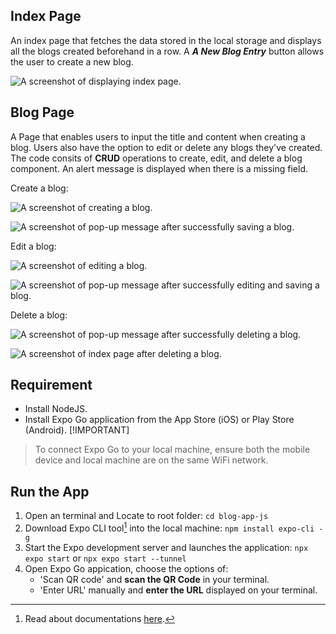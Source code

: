 ## Index Page
An index page that fetches the data stored in the local storage and displays all the blogs created beforehand in a row. A ***A New Blog Entry*** button allows the user to create a new blog. 

![A screenshot of displaying index page.](/demoImg/1)

## Blog Page
A Page that enables users to input the title and content when creating a blog. Users also have the option to edit or delete any blogs they've created. The code consits of **CRUD** operations to create, edit, and delete a blog component. An alert message is displayed when there is a missing field. 

Create a blog: 

![A screenshot of creating a blog.](/demoImg/2) 

![A screenshot of pop-up message after successfully saving a blog.](/demoImg/3)

Edit a blog: 

![A screenshot of editing a blog.](/demoImg/4) 

![A screenshot of pop-up message after successfully editing and saving a blog.](/demoImg/5)

Delete a blog: 

![A screenshot of pop-up message after successfully deleting a blog.](/demoImg/6) 

![A screenshot of index page after deleting a blog.](/demoImg/7) 

## Requirement
- Install NodeJS. 
- Install Expo Go application from the App Store (iOS) or Play Store (Android). 
[!IMPORTANT]
> To connect Expo Go to your local machine, ensure both the mobile device and local machine are on the same WiFi network.

## Run the App
1. Open an terminal and Locate to root folder: `cd blog-app-js`
2. Download Expo CLI tool[^1] into the  local machine: `npm install expo-cli -g`
3. Start the Expo development server and launches the application: `npx expo start` or `npx expo start --tunnel`
4. Open Expo Go appication, choose the options of:
    - 'Scan QR code' and **scan the QR Code** in your terminal.
    -  'Enter URL' manually  and **enter the URL** displayed on your terminal. 

[^1]: Read about documentations [here](https://docs.expo.dev/more/expo-cli/#server-url). 